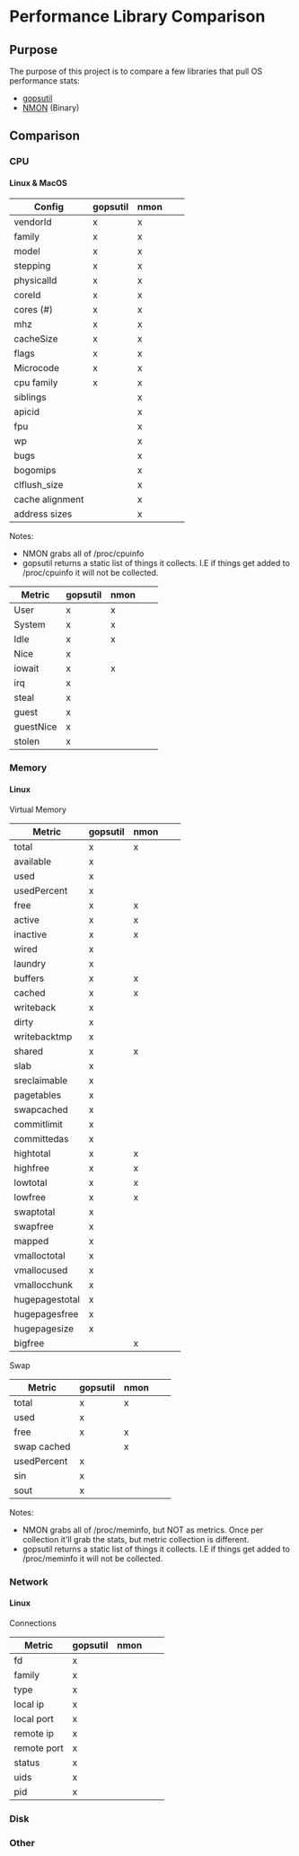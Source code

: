 # Performance Library Comparison

## Purpose

The purpose of this project is to compare a few libraries that pull OS performance stats:

* [gopsutil](https://github.com/shirou/gopsutil)
* [NMON](http://nmon.sourceforge.net) (Binary)


## Comparison

### CPU

#### Linux & MacOS
|  Config | gopsutil  | nmon  |   |   |
|---|---|---|---|---|
| vendorId | x | x |   |   |
| family | x  | x |   |   |
| model | x  | x |   |   |
| stepping | x  | x |   |   |
| physicalId | x  | x |   |   |
| coreId |  x | x |   |   |
| cores (#) | x  | x |   |   |
| mhz |  x | x |   |   |
| cacheSize | x  | x |   |   |
| flags | x  | x |  |   |
| Microcode | x  | x |   |   |
| cpu family | x  | x |   |   |
| siblings |  | x  |  |   |
| apicid |   | x |   |   |
| fpu |  | x |   |   |
| wp |  | x |   |   |
| bugs |  | x |   |   |
| bogomips |  | x |   |   |
| clflush_size |  | x |   |   |
| cache alignment |   | x |   |   |
| address sizes |  | x  |   |   |

Notes: 
* NMON grabs all of /proc/cpuinfo
* gopsutil returns a static list of things it collects. I.E if things get added to /proc/cpuinfo it will not be collected.


|  Metric | gopsutil  | nmon  |   |   |
|---|---|---|---|---|
| User |  x | x |   |   |
| System | x  | x |   |   |
| Idle | x  | x |   |   |
| Nice | x  |   |   |   |
| iowait | x  | x |   |   |
| irq | x |  |   |   |
| steal | x  |   |   |   |
| guest | x |   |   |   |
| guestNice | x  |   |   |   |
| stolen | x  |   |   |   |

### Memory

#### Linux 

Virtual Memory

|  Metric  | gopsutil | nmon |   |   |
|---|---|---|---|---|
| total | x | x |  |  |
| available | x |  |  |  |
| used | x |  |  |  |
| usedPercent | x |  |  |  |
| free | x | x |  |  |
| active | x | x |  |  |
| inactive | x | x |  |  |
| wired | x |  |  |  |
| laundry | x |  |  |  |
| buffers | x | x |  |  |
| cached | x | x |  |  |
| writeback | x |  |  |  |
| dirty | x |  |  |  |
| writebacktmp | x |  |  |  |
| shared | x | x |  |  |
| slab | x |  |  |  |
| sreclaimable | x |  |  |  |
| pagetables | x |  |  |  |
| swapcached | x |  |  |  |
| commitlimit | x |  |  |  |
| committedas | x |  |  |  |
| hightotal | x | x |  |  |
| highfree | x | x |  |  |
| lowtotal | x | x |  |  |
| lowfree | x | x |  |  |
| swaptotal | x |  |  |  |
| swapfree | x |  |  |  |
| mapped | x |  |  |  |
| vmalloctotal | x |  |  |  |
| vmallocused | x |  |  |  |
| vmallocchunk | x |  |  |  |
| hugepagestotal | x |  |  |  |
| hugepagesfree | x |  |  |  |
| hugepagesize | x |  |  |  |
| bigfree |  | x |  |  |

Swap

|  Metric  | gopsutil | nmon |   |   |
|---|---|---|---|---|
| total | x | x |  |  |
| used | x |  |  |  |
| free | x | x |  |  |
| swap cached |  | x |  |  |
| usedPercent | x |  |  |  |
| sin | x |  |  |  |
| sout | x |  |  |  |



Notes:
* NMON grabs all of /proc/meminfo, but NOT as metrics. Once per collection it'll grab the stats, but metric collection is different.
* gopsutil returns a static list of things it collects. I.E if things get added to /proc/meminfo it will not be collected.

### Network

#### Linux
Connections

|  Metric  | gopsutil | nmon |   |   |
|---|---|---|---|---|
| fd | x |  |  |  |
| family | x |  |  |  |
| type | x |  |  |  |
| local ip | x |  |  |  |
| local port | x |  |  |  |
| remote ip | x |  |  |  |
| remote port | x |  |  |  |
| status | x |  |  |  |
| uids | x |  |  |  |
| pid | x |  |  |  |


### Disk
### Other
